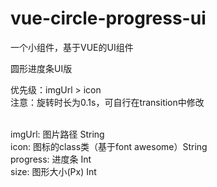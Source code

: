 # vue-circle-progress-ui

一个小组件，基于VUE的UI组件<br> 

圆形进度条UI版<br> 

优先级：imgUrl > icon<br> 
注意：旋转时长为0.1s，可自行在transition中修改<br><br> 

imgUrl: 图片路径 String<br> 
icon: 图标的class类（基于font awesome）String<br> 
progress: 进度条 Int<br> 
size: 图形大小(Px) Int<br> 

